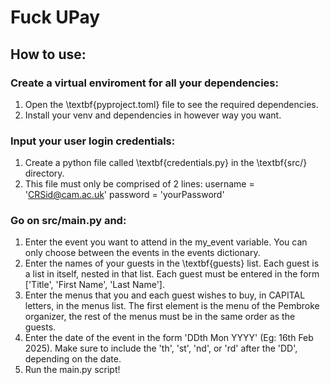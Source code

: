 # Fuck UPay

## How to use:

### Create a virtual enviroment for all your dependencies:
1. Open the \textbf{pyproject.toml} file to see the required dependencies.
2. Install your venv and dependencies in however way you want.

### Input your user login credentials:
1. Create a python file called \textbf{credentials.py} in the \textbf{src/} directory.
2. This file must only be comprised of 2 lines:
            username = 'CRSid@cam.ac.uk'
            password = 'yourPassword'


### Go on src/main.py and:
1. Enter the event you want to attend in the my_event variable. You can only choose between the events in the events dictionary.
2. Enter the names of your guests in the \textbf{guests} list. Each guest is a list in itself, nested in that list. Each guest must be entered in the form ['Title', 'First Name', 'Last Name'].
3. Enter the menus that you and each guest wishes to buy, in CAPITAL letters, in the menus list. The first element is the menu of the Pembroke organizer, the rest of the menus must be in the same order as the guests.
4. Enter the date of the event in the form 'DDth Mon YYYY' (Eg: 16th Feb 2025). Make sure to include the 'th', 'st', 'nd', or 'rd' after the 'DD', depending on the date.
5. Run the main.py script!